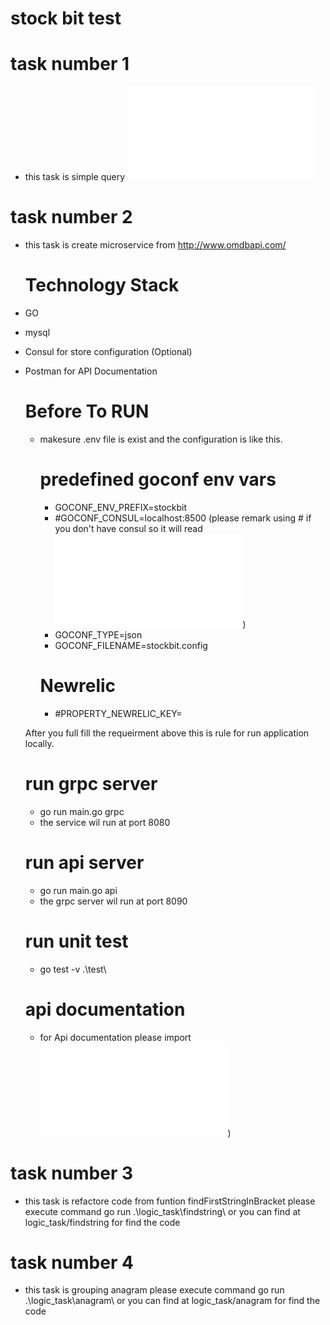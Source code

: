 # stock bit test
# task number 1
- this task is simple query ![Please click for view the result](../master/script/simple_database_query.sql)
# task number 2
- this task is create microservice from http://www.omdbapi.com/

    # Technology Stack
-   GO
-   mysql
-   Consul for store configuration (Optional)
-   Postman for API Documentation

    # Before To RUN


    -   makesure .env file is exist and the configuration is like this.
        # predefined goconf env vars
        - GOCONF_ENV_PREFIX=stockbit
        - #GOCONF_CONSUL=localhost:8500 (please remark using # if you don't have consul so it will read ![this json config](../master/stockbit.config.json))
        - GOCONF_TYPE=json
        - GOCONF_FILENAME=stockbit.config

        # Newrelic
        - #PROPERTY_NEWRELIC_KEY=

    After you full fill the requeirment above this is rule for run application locally.
    # run grpc server
    - go run main.go grpc
    - the service wil run at port 8080

    # run api server
    - go run main.go api
    - the grpc server wil run at port 8090

    # run unit test
    - go test -v .\test\

    # api documentation
    - for Api documentation please import ![api doc](../master/document/stockbit.postman_collection.json))
    

    

# task number 3
- this task is refactore code from funtion findFirstStringInBracket please execute command go run .\logic_task\findstring\ or you can find at logic_task/findstring for find the code

# task number 4
- this task is grouping anagram please execute command go run .\logic_task\anagram\ or you can find at logic_task/anagram for find the code
